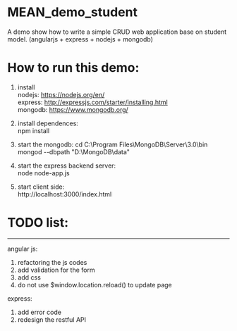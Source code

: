 # MEAN_demo_student
A demo show how to write a simple CRUD web application base on student model. (angularjs + express + nodejs + mongodb)

# How to run this demo:
1) install<br>
nodejs: https://nodejs.org/en/<br>
express: http://expressjs.com/starter/installing.html<br>
mongodb: https://www.mongodb.org/<br>

2) install dependences:<br>
npm install

3) start the mongodb:
cd C:\Program Files\MongoDB\Server\3.0\bin<br>
mongod --dbpath "D:\MongoDB\data"<br>

4) start the express backend server:<br>
node node-app.js

5) start client side:<br>
http://localhost:3000/index.html


# TODO list:
----------------

angular js:<br>
1) refactoring the js codes<br>
2) add validation for the form<br>
3) add css<br>
4) do not use $window.location.reload() to update page<br>

express:<br>
1) add error code<br>
2) redesign the restful API<br>

